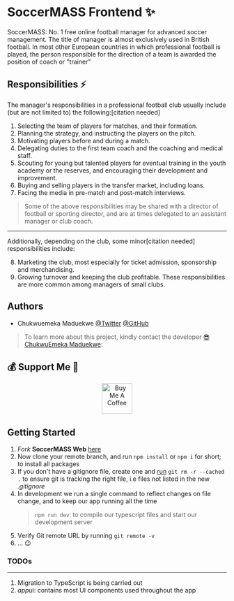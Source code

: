 # SoccerMASS Frontend ✨

SoccerMASS: No. 1 free online football manager for advanced soccer management. The title of manager is almost exclusively used in British football. In most other European countries in which professional football is played, the person responsible for the direction of a team is awarded the position of coach or "trainer"

## Responsibilities ⚡

The manager's responsibilities in a professional football club usually include (but are not limited to) the following:[citation needed]

1. Selecting the team of players for matches, and their formation.
2. Planning the strategy, and instructing the players on the pitch.
3. Motivating players before and during a match.
4. Delegating duties to the first team coach and the coaching and medical staff.
5. Scouting for young but talented players for eventual training in the youth academy or the reserves, and encouraging their development and improvement.
6. Buying and selling players in the transfer market, including loans.
7. Facing the media in pre-match and post-match interviews.

> Some of the above responsibilities may be shared with a director of football or sporting director, and are at times delegated to an assistant manager or club coach.

<hr/>

Additionally, depending on the club, some minor[citation needed] responsibilities include:

8. Marketing the club, most especially for ticket admission, sponsorship and merchandising.
9. Growing turnover and keeping the club profitable.
   These responsibilities are more common among managers of small clubs.

## Authors

- Chukwuemeka Maduekwe [@Twitter](https://www.twitter.com/Chukwu3meka) [@GitHub](https://github.com/Chukwu3meka)

> To learn more about this project, kindly contact the developer [😎 ChukwuEmeka Maduekwe](https://www.linkedin.com/in/chukwu3meka/):

## 💰 Support Me 👋

<p align="center">
<a href="https://www.buymeacoffee.com/chukwuemeka" target="_blank"><img src="https://cdn.buymeacoffee.com/buttons/v2/default-yellow.png" alt="Buy Me A Coffee" height="70" ></a>
</p>

## Getting Started

1. _Fork_ **SoccerMASS Web** [here](https://github.com/Chukwu3meka/SoccerMASS-Web.git)
2. Now clone your remote branch, and run `npm install` or `npm i` for short; to install all packages
3. If you don't have a gitignore file, create one and [run](https://sigalambigha.home.blog/2020/03/11/how-to-refresh-gitignore/) `git rm -r --cached .` to ensure git is tracking the right file, i.e files not listed in the new _.gitignore_
4. In development we run a single command to reflect changes on file change, and to keep our app running all the time
   > `npm run dev`: to compile our typescript files and start our development server
5. Verify Git remote URL by running `git remote -v`
6. ...
   😉

### TODOs

---

1. Migration to TypeScript is being carried out
2. _appui_: contains most UI components used throughout the app
